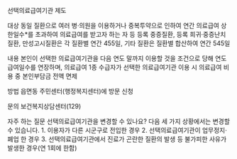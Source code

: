 선택의료급여기관 제도

대상
 동일 질환으로 여러 병·의원을 이용하거나 중복투약으로 인하여 연간 의료급여 상한일수*를 초과하여 의료급여를 받고자 하는 자 등
 등록 중증질환, 등록 희귀·중증난치질환, 만성고시질환은 각 질환별 연간 455일, 기타 질환은 질환별 합산하여 연간 545일

내용
 본인이 선택한 의료급여기관을 다음 연도 말까지 이용할 것을 조건으로 당해 연도 급여일수를 연장하며, 의료급여 1종 수급자가 선택한 의료급여기관 이용 시 의료급여 비용 중 본인부담금 전액 면제

방법
 읍면동 주민센터(행정복지센터)에 방문 신청

문의
 보건복지상담센터(129)

자주 하는 질문
 선택의료급여기관을 변경할 수 있나요?
    다음 세 가지 상황에서는 변경할 수 있습니다.
     1. 이용자가 다른 시군구로 전입한 경우
     2. 선택의료급여기관이 업무정지·폐업 한 경우
     3. 선택의료급여기관에서 진료가 곤란한 질환의 발생 등 불가피한 사유가 발생한 경우(연 1회에 한함)
